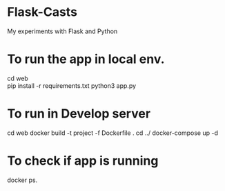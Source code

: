 # Flask-Casts
My experiments with Flask and Python


# To run the app in local env. 
cd web  
pip install -r requirements.txt
python3 app.py
  
# To run in Develop server
 

cd web
docker build -t project -f Dockerfile . 
cd ../
docker-compose up -d 
 
# To check if app is running 
docker ps.



